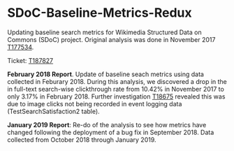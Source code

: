# SDoC-Baseline-Metrics-Redux
Updating baseline search metrics for Wikimedia Structured Data on Commons (SDoC) project. Original analysis was done in November 2017 [T177534](https://phabricator.wikimedia.org/T177534). 

Ticket: [T187827](https://phabricator.wikimedia.org/T187827)

**February 2018 Report**. Update of baseline seach metrics using data collected in Feburary 2018. During this analysis, we discovered a drop in the in full-text search-wise clickthrough rate from 10.42% in November 2017 to only 3.17% in February 2018. Further investigation [T18675](https://phabricator.wikimedia.org/T187827) revealed this was due to image clicks not being recorded in event logging data (TestSearchSatisfaction2 table). 

**January 2019 Report**: Re-do of the analysis to see how metrics have changed following the deployment of a bug fix in September 2018. Data collected from October 2018 through January 2019.  

